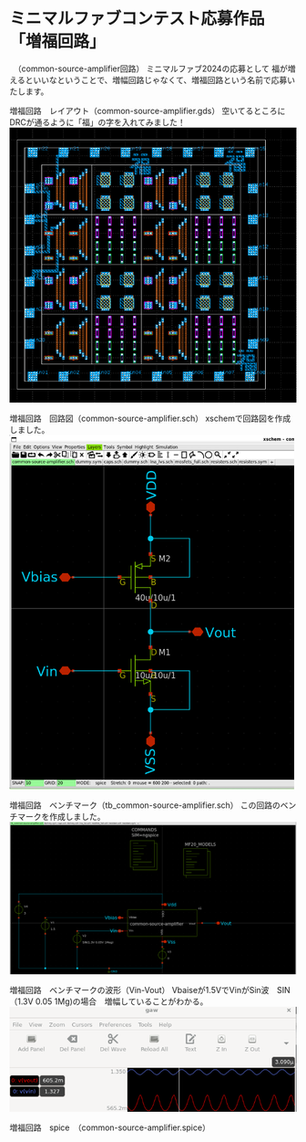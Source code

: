#  ミニマルファブコンテスト応募作品　「増福回路」
　（common-source-amplifier回路）
ミニマルファブ2024の応募として
福が増えるといいなということで、増幅回路じゃなくて、増福回路という名前で応募いたします。

増福回路　レイアウト（common-source-amplifier.gds）
空いてるところにDRCが通るように「福」の字を入れてみました！
<img src="https://github.com/keropiyo/minimalfab_contest_2024/blob/main/common-source-amplifier.png"  width="800" height="auto" />


増福回路　回路図（common-source-amplifier.sch）
xschemで回路図を作成しました。
<img src="https://github.com/keropiyo/minimalfab_contest_2024/blob/main/common-source-amplifier_sch.png" width="500" height="auto" />


増福回路　ベンチマーク（tb_common-source-amplifier.sch）
この回路のベンチマークを作成しました。
<img src="https://github.com/keropiyo/minimalfab_contest_2024/blob/main/tb_common-source-amplifier_sch.png"  width="800" height="auto" />


増福回路　ベンチマークの波形（Vin-Vout）
Vbaiseが1.5VでVinがSin波　SIN（1.3V 0.05 1Mg)の場合　増幅していることがわかる。
<img src="https://github.com/keropiyo/minimalfab_contest_2024/blob/main/vin-vout.png"  width="800" height="auto" />

増福回路　spice　（common-source-amplifier.spice）

　
